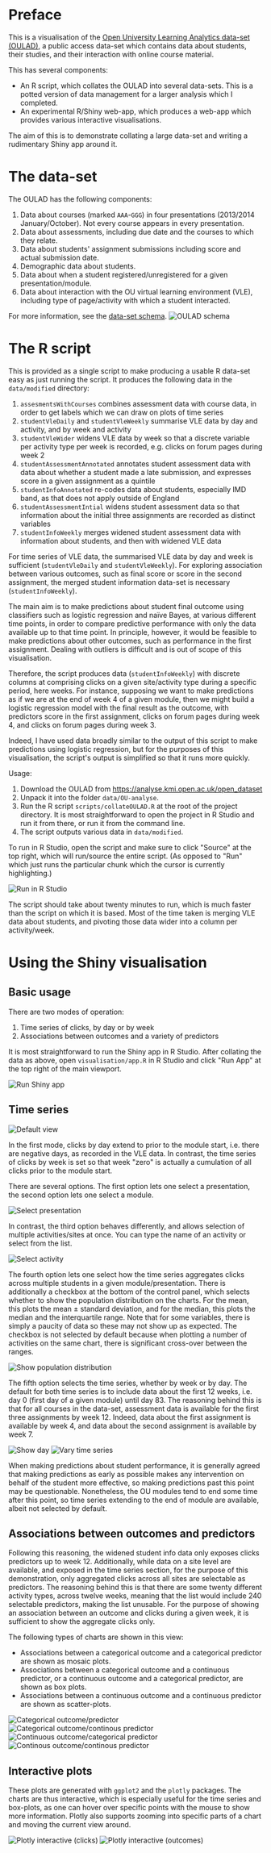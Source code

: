 # Preface

This is a visualisation of the [Open University Learning Analytics data-set (OULAD)](https://analyse.kmi.open.ac.uk/open_dataset), a public access data-set which contains data about students, their studies, and their interaction with online course material.

This has several components:

  - An R script, which collates the OULAD into several data-sets. This is a potted version of data management for a larger analysis which I completed.
  - An experimental R/Shiny web-app, which produces a web-app which provides various interactive visualisations.
  
The aim of this is to demonstrate collating a large data-set and writing a rudimentary Shiny app around it.

# The data-set

The OULAD has the following components:

  1. Data about courses (marked `AAA`-`GGG`) in four presentations (2013/2014 January/October). Not every course appears in every presentation.
  2. Data about assessments, including due date and the courses to which they relate.
  3. Data about students' assignment submissions including score and actual submission date.
  4. Demographic data about students.
  5. Data about when a student registered/unregistered for a given presentation/module.
  6. Data about interaction with the OU virtual learning environment (VLE), including type of page/activity with which a student interacted.

For more information, see the [data-set schema](https://analyse.kmi.open.ac.uk/open_dataset#description).
![OULAD schema](https://analyse.kmi.open.ac.uk/resources/images/model.png)

# The R script

This is provided as a single script to make producing a usable R data-set easy as just running the script. It produces the following data in the `data/modified` directory:

  1. `assesmentsWithCourses` combines assessment data with course data, in order to get labels which we can draw on plots of time series
  2. `studentVleDaily` and `studentVleWeekly` summarise VLE data by day and activity, and by week and activity
  3. `studentVleWider` widens VLE data by week so that a discrete variable per activity type per week is recorded, e.g. clicks on forum pages during week 2
  4. `studentAssessmentAnnotated` annotates student assessment data with data about whether a student made a late submission, and expresses score in a given assignment as a quintile
  5. `studentInfoAnnotated` re-codes data about students, especially IMD band, as that does not apply outside of England
  6. `studentAssessmentIntial` widens student assessment data so that information about the initial three assignments are recorded as distinct variables
  7. `studentInfoWeekly` merges widened student assessment data with information about students, and then with widened VLE data
  
For time series of VLE data, the summarised VLE data by day and week is
sufficient (`studentVleDaily` and `studentVleWeekly`).
For exploring association between various outcomes, such as final score or score
in the second assignment, the merged student information data-set is necessary
(`studentInfoWeekly`).

The main aim is to make predictions about student final outcome using 
classifiers such as logistic regression and naïve Bayes, at various different 
time points, in order to compare predictive performance with only the data
available up to that time point. In principle, however, it would be feasible to
make predictions about other outcomes, such as performance in the first 
assignment. Dealing with outliers is difficult and is out of scope of this 
visualisation.

Therefore, the script produces data (`studentInfoWeekly`) with discrete
columns at comprising clicks on a given site/activity type during a specific 
period, here weeks. For instance, supposing we want to make predictions as if
we are at the end of week 4 of a given module, then we might build a logistic 
regression model with the final result as the outcome, with predictors score in 
the first assignment, clicks on forum pages during week 4, and clicks on forum 
pages during week 3. 

Indeed, I have used data broadly similar to the output of this script to make
predictions using logistic regression, but for the purposes of this 
visualisation, the script's output is simplified so that it runs more quickly.

Usage:

  1. Download the OULAD from https://analyse.kmi.open.ac.uk/open_dataset
  2. Unpack it into the folder `data/OU-analyse`.
  3. Run the R script `scripts/collateOULAD.R` at the root of the project directory. It is most straightforward to open the project in R Studio and run it from there, or run it from the command line.
  4. The script outputs various data in `data/modified`.
  
To run in R Studio, open the script and make sure to click "Source" at the top
right, which will run/source the entire script. (As opposed to "Run" which just 
runs the particular chunk which the cursor is currently highlighting.)

![Run in R Studio](https://github.com/druimalban/OULAD-exploration/blob/smile/doc/run-script.png)

The script should take about twenty minutes to run, which is much faster than 
the script on which it is based. 
Most of the time taken is merging VLE data about students, and pivoting those
data wider into a column per activity/week. 

# Using the Shiny visualisation
## Basic usage 

There are two modes of operation:

  1. Time series of clicks, by day or by week
  2. Associations between outcomes and a variety of predictors
  
It is most straightforward to run the Shiny app in R Studio. After collating the 
data as above, open `visualisation/app.R` in R Studio and click "Run App" at the
top right of the main viewport. 

![Run Shiny app](https://github.com/druimalban/OULAD-exploration/blob/smile/doc/run-app.png)

## Time series

![Default view](https://github.com/druimalban/OULAD-exploration/blob/smile/doc/default-view.png)

In the first mode, clicks by day extend to prior to the module start, 
i.e. there are negative days, as recorded in the VLE data. In contrast, the time
series of clicks by week is set so that week "zero" is actually a cumulation of
all clicks prior to the module start.

There are several options. The first option lets one select a presentation, the
second option lets one select a module. 

![Select presentation](https://github.com/druimalban/OULAD-exploration/blob/smile/doc/select-presentation.png)

In contrast, the third option behaves differently, and allows selection of 
multiple activities/sites at once. You can type the name of an activity or 
select from the list.

![Select activity](https://github.com/druimalban/OULAD-exploration/blob/smile/doc/select-activity.png)

The fourth option lets one select how the time series aggregates clicks across 
multiple students in a given module/presentation. 
There is additionally a checkbox at the bottom of the control panel,
which selects whether to show the population distribution on the charts.
For the mean, this plots the mean ± standard deviation, and for the median, 
this plots the median and the interquartile range. 
Note that for some variables, there is simply a paucity of data so these may not
show up as expected. The checkbox is not selected by default because when
plotting a number of activities on the same chart, there is significant 
cross-over between the ranges.

![Show population distribution](https://github.com/druimalban/OULAD-exploration/blob/smile/doc/show-population.png)

The fifth option selects the time series, whether by week or by day.
The default for both time series is to include data about the first 12 weeks, 
i.e. day 0 (first day of a given module) until day 83. 
The reasoning behind this is that for all courses in the data-set, assessment 
data is available for the first three assignments by week 12. 
Indeed, data about the first assignment is available by week 4, and data about 
the second assignment is available by week 7.

![Show day](https://github.com/druimalban/OULAD-exploration/blob/smile/doc/show-day.png)
![Vary time series](https://github.com/druimalban/OULAD-exploration/blob/smile/doc/vary-time-series.png)

When making predictions about student performance, it is generally agreed that
making predictions as early as possible makes any intervention on behalf of the
student more effective, so making predictions past this point may be questionable. 
Nonetheless, the OU modules tend to end some time after this point, so time 
series extending to the end of module are available, albeit not selected by
default.

## Associations between outcomes and predictors

Following this reasoning, the widened student info data only exposes clicks 
predictors up to week 12. Additionally, while data on a site level are available,
and exposed in the time series section, for the purpose of this demonstration,
only aggregated clicks across all sites are selectable as predictors. The 
reasoning behind this is that there are some twenty different activity types,
across twelve weeks, meaning that the list would include 240 selectable 
predictors, making the list unusable. For the purpose of showing an association
between an outcome and clicks during a given week, it is sufficient to show the
aggregate clicks only.

The following types of charts are shown in this view:

  - Associations between a categorical outcome and a categorical predictor are shown as mosaic plots.
  - Associations between a categorical outcome and a continuous predictor, or a continuous outcome and a categorical predictor, are shown as box plots.
  - Associations between a continuous outcome and a continuous predictor are shown as scatter-plots.
  
![Categorical outcome/predictor](https://github.com/druimalban/OULAD-exploration/blob/smile/doc/categorical-outcome-categorical-predictor.png)
![Categorical outcome/continous predictor](https://github.com/druimalban/OULAD-exploration/blob/smile/doc/categorical-outcome-continuous-predictor.png)
![Continuous outcome/categorical predictor](https://github.com/druimalban/OULAD-exploration/blob/smile/doc/continuous-outcome-categorical-predictor.png)
![Continous outcome/continous predictor](https://github.com/druimalban/OULAD-exploration/blob/smile/doc/continuous-outcome-continuous-predictor.png)

## Interactive plots

These plots are generated with `ggplot2` and the `plotly` packages. The charts
are thus interactive, which is especially useful for the time series and box-plots,
as one can hover over specific points with the mouse to show more information. 
Plotly also supports zooming into specific parts of a chart and moving the 
current view around.

![Plotly interactive (clicks)](https://github.com/druimalban/OULAD-exploration/blob/smile/doc/plotly-interactive-clicks.png)
![Plotly interactive (outcomes)](https://github.com/druimalban/OULAD-exploration/blob/smile/doc/plotly-interactive-outcomes.png)
